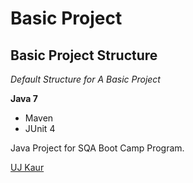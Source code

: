 # Basic Project
## Basic Project Structure

*Default Structure for A Basic Project*

**Java 7**

* Maven
* JUnit 4

Java Project for SQA Boot Camp Program. 

[UJ Kaur](http://sqasolution.com)